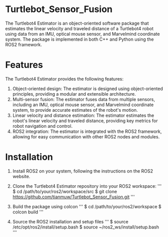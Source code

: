 # Turtlebot_Sensor_Fusion
The Turtlebot4 Estimator is an object-oriented software package that estimates the linear velocity 
and traveled distance of a Turtlebot4 robot using data from an IMU, optical mouse sensor, 
and Marvelmind coordinate system. The package is implemented in both C++ and Python using the ROS2 framework.

# Features
The Turtlebot4 Estimator provides the following features:
1. Object-oriented design: The estimator is designed using object-oriented principles, providing a modular and extensible architecture.
2. Multi-sensor fusion: The estimator fuses data from multiple sensors, including an IMU, optical mouse sensor, and Marvelmind 
   coordinate system, to provide accurate estimates of the robot's motion.
3. Linear velocity and distance estimation: The estimator estimates the robot's linear velocity and traveled distance, 
   providing key metrics for robot navigation and control.
4. ROS2 integration: The estimator is integrated with the ROS2 framework, allowing for easy communication with other ROS2 nodes and modules.

# Installation
1. Install ROS2 on your system, following the instructions on the ROS2 website.
2. Clone the Turtlebot4 Estimator repository into your ROS2 workspace:
'''
$ cd /path/to/your/ros2/workspace/src
$ git clone https://github.com/tianmuw/Turtlebot_Sensor_Fusion.git
'''
3. Build the package using colcon
'''
$ cd /path/to/your/ros2/workspace
$ colcon build
'''

4. Source the ROS2 installation and setup files
'''
$ source /etc/opt/ros2/install/setup.bash
$ source ~/ros2_ws/install/setup.bash
'''
